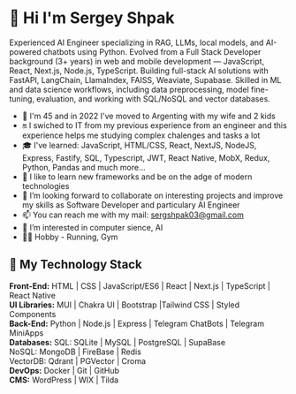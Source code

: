 # 👋 Hi I'm Sergey Shpak
Experienced AI Engineer specializing in RAG, LLMs, local models, and AI-powered chatbots using Python. Evolved from a Full Stack Developer background (3+ years) in web and mobile development — JavaScript, React, Next.js, Node.js, TypeScript. Building full-stack AI solutions with FastAPI, LangChain, LlamaIndex, FAISS, Weaviate, Supabase. Skilled in ML and data science workflows, including data preprocessing, model fine-tuning, evaluation, and working with SQL/NoSQL and vector databases.
- 🎲️ I'm 45 and in 2022 I've moved to Argenting with my wife and 2 kids
- 🔛️ I swiched to IT from my previous experience from an engineer and this experience helps me studying complex chalenges and tasks a lot
- 🎓️ I've learned: JavaScript, HTML/CSS, React, NextJS, NodeJS, Express, Fastify, SQL, Typescript, JWT, React Native, MobX, Redux, Python, Pandas and much more...
- 🌱 I like to learn new frameworks and be on the adge of modern technologies 
- 💞️ I’m looking forward to collaborate on interesting projects and improve my skills as Software Developer and particulary AI Engineer
- 📫 You can reach me with my mail: sergshpak03@gmail.com
- 👀 I’m interested in computer sience, AI
- 🏃‍➡️ Hobby - Running, Gym

## 🤹️ My Technology Stack
**Front-End:**
HTML | CSS | JavaScript/ES6 |
React | Next.js |
TypeScript | React Native\
**UI Libraries:**
MUI | Chakra UI | Bootstrap |Tailwind CSS | Styled Components\
**Back-End:**
Python | Node.js | Express |  Telegram ChatBots | Telegram MiniApps\
**Databases:**
SQL: SQLite | MySQL | PostgreSQL | SupaBase\
NoSQL: MongoDB | FireBase | Redis\
VectorDB: Qdrant | PGVector | Croma\
**DevOps:**
Docker | Git | GitHub\
**CMS:**
WordPress | WIX | Tilda

